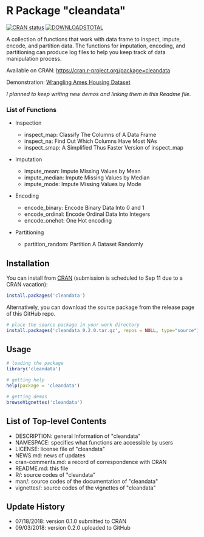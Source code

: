 # R Package "cleandata"

[![CRAN status](https://www.r-pkg.org/badges/version/cleandata)](https://cran.r-project.org/package=cleandata) [![DOWNLOADSTOTAL](https://cranlogs.r-pkg.org/badges/grand-total/cleandata)](https://cranlogs.r-pkg.org/badges/grand-total/cleandata)


A collection of functions that work with data frame to inspect, impute, encode, and partition data. The functions for imputation, encoding, and partitioning can produce log files to help you keep track of data manipulation process.

Available on CRAN: https://cran.r-project.org/package=cleandata

Demonstration: [Wrangling Ames Housing Dataset](http://rpubs.com/neilalien/rpkgcd020demo01)

*I planned to keep writing new demos and linking them in this Readme file.*

### List of Functions

* Inspection
  * inspect_map:	Classify The Columns of A Data Frame
  * inspect_na:		Find Out Which Columns Have Most NAs
  * inspect_smap:	A Simplified Thus Faster Version of inspect_map

* Imputation
  * impute_mean:	Impute Missing Values by Mean
  * impute_median:	Impute Missing Values by Median
  * impute_mode:	Impute Missing Values by Mode

* Encoding
  * encode_binary:	Encode Binary Data Into 0 and 1
  * encode_ordinal:	Encode Ordinal Data Into Integers
  * encode_onehot:	One Hot encoding

* Partitioning
  * partition_random:	Partition A Dataset Randomly

## Installation

You can install from [CRAN](https://cran.r-project.org/package=cleandata) (submission is scheduled to Sep 11 due to a CRAN vacation):

```r
install.packages('cleandata')
```

Alternatively, you can download the source package from the release page of this GitHub repo.

```r
# place the source package in your work directory
install.packages('cleandata_0.2.0.tar.gz', repos = NULL, type="source")
```

## Usage

```r
# loading the package
library('cleandata')

# getting help
help(package = 'cleandata')

# getting demos
browseVignettes('cleandata')
```

## List of Top-level Contents

* DESCRIPTION: general Information of "cleandata"
* NAMESPACE: specifies what functions are accessible by users
* LICENSE: license file of "cleandata"
* NEWS.md: news of updates
* cran-comments.md: a record of correspondence with CRAN
* README.md: this file
* R/: source codes of "cleandata"
* man/: source codes of the documentation of "cleandata"
* vignettes/: source codes of the vignettes of "cleandata"

## Update History

* 07/18/2018: version 0.1.0 submitted to CRAN
* 09/03/2018: version 0.2.0 uploaded to GitHub
